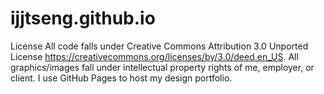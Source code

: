 # ijjtseng.github.io
License
All code falls under Creative Commons Attribution 3.0 Unported License https://creativecommons.org/licenses/by/3.0/deed.en_US.
All graphics/images fall under intellectual property rights of me, employer, or client. I use GitHub Pages to host my design portfolio.
